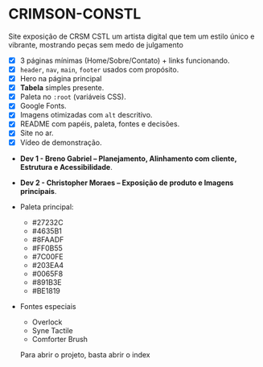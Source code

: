 # CRIMSON-CONSTL
Site exposição de CRSM CSTL um artista digital que tem um estilo único e vibrante, mostrando peças sem medo de julgamento

- [X]  3 páginas mínimas (Home/Sobre/Contato) + links funcionando.
- [X]  `header`, `nav`, `main`, `footer` usados com propósito.
- [X]  Hero na página principal
- [X]  **Tabela** simples presente.
- [X]  Paleta no `:root` (variáveis CSS).
- [X]  Google Fonts.
- [X]  Imagens otimizadas com `alt` descritivo.
- [X]  README com papéis, paleta, fontes e decisões.
- [X]  Site no ar.
- [X]  Vídeo de demonstração.

- **Dev 1 - Breno Gabriel – Planejamento, Alinhamento com cliente, Estrutura e Acessibilidade**.
- **Dev 2  - Christopher Moraes – Exposição de produto e Imagens principais**.

- Paleta principal:
  - #27232C
  - #4635B1
  - #8FAADF
  - #FF0B55
  - #7C00FE
  - #203EA4
  - #0065F8
  - #891B3E
  - #BE1819

- Fontes especiais
  - Overlock
  - Syne Tactile
  - Comforter Brush

  Para abrir o projeto, basta abrir o index
  
  
